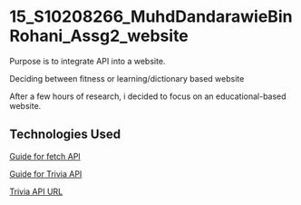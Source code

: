 # 15_S10208266_MuhdDandarawieBinRohani_Assg2_website
Purpose is to integrate API into a website. 

Deciding between fitness or learning/dictionary based website

After a few hours of research, i decided to focus on an educational-based website.

## Technologies Used
[Guide for fetch API](https://www.youtube.com/watch?v=cuEtnrL9-H0&ab_channel=WebDevSimplified)

[Guide for Trivia API](https://www.youtube.com/watch?v=SgJ_femmsfg&ab_channel=BenjaminSiegel)

[Trivia API URL](https://opentdb.com/api_config.php)